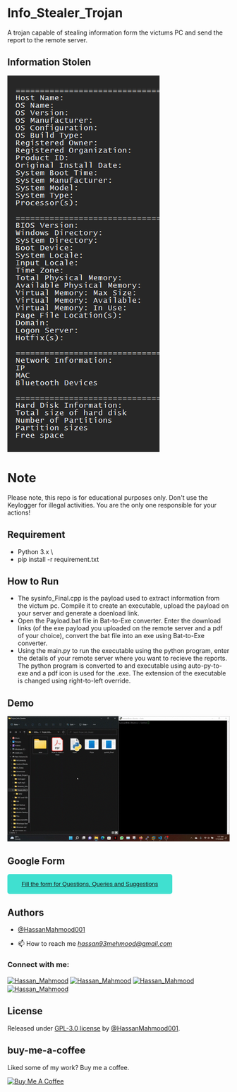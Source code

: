 # Info_Stealer_Trojan
A trojan capable of stealing information form the victums PC and send the report to the remote server.

## Information Stolen
![Results](https://github.com/HassanMahmood001/Info_Stealer_Trojan/blob/main/System_Info_Extracted.png)
 

# Note
Please note, this repo is for educational purposes only. Don't use the Keylogger for illegal activities. You are the only one responsible for your actions! 

## Requirement
* Python 3.x \
* pip install -r requirement.txt

## How to Run
* The sysinfo_Final.cpp is the payload used to extract information from the victum pc. Compile it to create an executable, upload the payload on your server and generate a doenload link. 
* Open the Payload.bat file in Bat-to-Exe converter. Enter the download links (of the exe payload you uploaded on the remote server and a pdf of your choice), convert the bat file into an exe using Bat-to-Exe converter. 
* Using the main.py to run the executable using the python program, enter the details of your remote server where you want to recieve the reports. The python program is converted to and executable using auto-py-to-exe and a pdf icon is used for the .exe. The extension of the executable is changed using right-to-left override. 

 ## Demo 
 ![Results](https://github.com/HassanMahmood001/Info_Stealer_Trojan/blob/main/Trojan-Info-Stealer.gif)

## Google Form

<button style="background-color: turquoise; border: none; border-radius: 5px; color: #333; padding: 15px 32px"><a href="https://forms.gle/SYnzFwyqx3fxL3zGA" target="blank"> Fill the form for Questions, Queries and Suggestions</a></button>

## Authors

- [@HassanMahmood001](https://github.com/HassanMahmood001)


- 📫 How to reach me *hassan93mehmood@gmail.com*

<h3 align="left">Connect with me:</h3>
<p align="left">
<a href="https://twitter.com/hassanmehmood01" target="blank"><img align="center" src="https://raw.githubusercontent.com/rahuldkjain/github-profile-readme-generator/master/src/images/icons/Social/twitter.svg" alt="Hassan_Mahmood" height="30" width="40" /></a>
<a href="https://linkedin.com/in/hassanmahmood01" target="blank"><img align="center" src="https://raw.githubusercontent.com/rahuldkjain/github-profile-readme-generator/master/src/images/icons/Social/linked-in-alt.svg" alt="Hassan_Mahmood" height="30" width="40" /></a>
<a href="https://instagram.com/hassanmehmood01" target="blank"><img align="center" src="https://raw.githubusercontent.com/rahuldkjain/github-profile-readme-generator/master/src/images/icons/Social/instagram.svg" alt="Hassan_Mahmood" height="30" width="40" /></a>
<a href="https://www.hackerrank.com/hassanmahmood01" target="blank"><img align="center" src="https://raw.githubusercontent.com/rahuldkjain/github-profile-readme-generator/master/src/images/icons/Social/hackerrank.svg" alt="Hassan_Mahmood" height="30" width="40" /></a>
</p>

## License

Released under [GPL-3.0 license](/LICENSE) by [@HassanMahmood001](https://github.com/HassanMahmood001).


## buy-me-a-coffee
Liked some of my work? Buy me a coffee.

<a href="https://www.buymeacoffee.com/hassan01" target="_blank"><img src="https://bmc-cdn.nyc3.digitaloceanspaces.com/BMC-button-images/custom_images/orange_img.png" alt="Buy Me A Coffee" style="height: auto !important;width: auto !important;" ></a>


